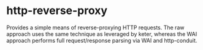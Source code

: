 http-reverse-proxy
==================

Provides a simple means of reverse-proxying HTTP requests. The raw approach
uses the same technique as leveraged by keter, whereas the WAI approach
performs full request/response parsing via WAI and http-conduit.
